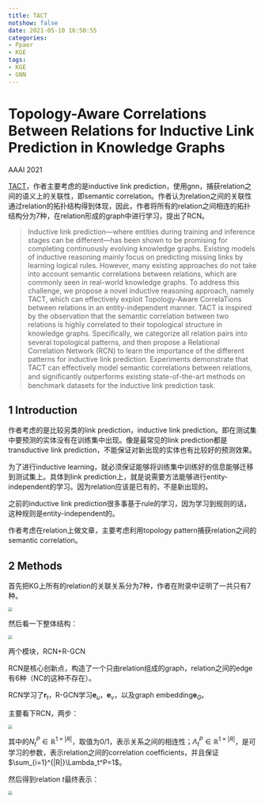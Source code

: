 ```yaml
---
title: TACT
notshow: false
date: 2021-05-10 16:50:55
categories:
- Ppaer
- KGE
tags:
- KGE
- GNN
---
```


# Topology-Aware Correlations Between Relations for Inductive Link Prediction in Knowledge Graphs

AAAI 2021

[TACT](https://github.com/MIRALab-USTC/KG-TACT)，作者主要考虑的是inductive link prediction，使用gnn，捕获relation之间的语义上的关联性，即semantic correlation。作者认为relation之间的关联性通过relation的拓扑结构得到体现，因此，作者将所有的relation之间相连的拓扑结构分为7种，在relation形成的graph中进行学习，提出了RCN。

<!--more-->

> Inductive link prediction—where entities during training and inference stages can be different—has been shown to be promising for completing continuously evolving knowledge graphs. Existing models of inductive reasoning mainly focus on predicting missing links by learning logical rules. However, many existing approaches do not take into account semantic correlations between relations, which are commonly seen in real-world knowledge graphs. To address this challenge, we propose a novel inductive reasoning approach, namely TACT, which can effectively exploit Topology-Aware CorrelaTions between relations in an entity-independent manner. TACT is inspired by the observation that the semantic correlation between two relations is highly correlated to their topological structure in knowledge graphs. Speciﬁcally, we categorize all relation pairs into several topological patterns, and then propose a Relational Correlation Network (RCN) to learn the importance of the different patterns for inductive link prediction. Experiments demonstrate that TACT can effectively model semantic correlations between relations, and signiﬁcantly outperforms existing state-of-the-art methods on benchmark datasets for the inductive link prediction task.

## 1 Introduction

作者考虑的是比较另类的link prediction，inductive link prediction。即在测试集中要预测的实体没有在训练集中出现。像是最常见的link prediction都是transductive link prediction，不能保证对新出现的实体也有比较好的预测效果。

为了进行inductive learning，就必须保证能够将训练集中训练好的信息能够迁移到测试集上。具体到link prediction上，就是说需要方法能够进行entity-independent的学习。因为relation应该是已有的，不是新出现的。

之前的inductive link prediction很多事基于rule的学习，因为学习到规则的话，这种规则是entity-independent的。

作者考虑在relation上做文章，主要考虑利用topology pattern捕获relation之间的semantic correlation。

## 2 Methods

首先把KG上所有的relation的关联关系分为7种，作者在附录中证明了一共只有7种。

<img src="https://lxy-blog-pics.oss-cn-beijing.aliyuncs.com/asssets/image-20210510171104138.png" style="zoom:50%;" />

然后看一下整体结构：

<img src="https://lxy-blog-pics.oss-cn-beijing.aliyuncs.com/asssets/image-20210510170648225.png" style="zoom:50%;" />

两个模块，RCN+R-GCN

RCN是核心创新点，构造了一个只由relation组成的graph，relation之间的edge有6种（NC的这种不存在）。

RCN学习了$\mathbf{r}_t$，R-GCN学习$\mathbf{e}_u$，$\mathbf{e}_v$，以及graph embedding$\mathbf{e}_G$。

主要看下RCN，两步：

<img src="https://lxy-blog-pics.oss-cn-beijing.aliyuncs.com/asssets/image-20210510171135345.png" style="zoom:50%;" />

其中的$N_t^P\in \mathbb{R}^{1\times |R|}$，取值为0/1，表示关系之间的相连性；$\Lambda_t^P\in \mathbb{R}^{1\times |R|}$，是可学习的参数，表示relation之间的correlation coefﬁcients，并且保证 $\sum_{i=1}^{|R|}\Lambda_t^P=1$。

然后得到relation $t$最终表示：

<img src="https://lxy-blog-pics.oss-cn-beijing.aliyuncs.com/asssets/image-20210510170730416.png" style="zoom:50%;" />

